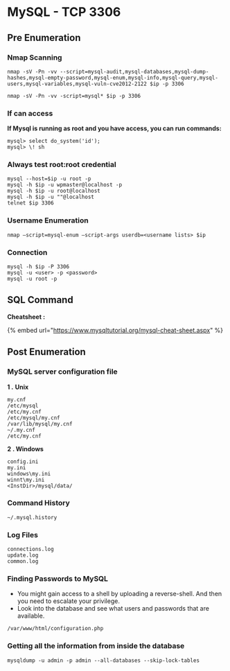 # MySQL - TCP 3306

## Pre Enumeration

### Nmap Scanning

```
nmap -sV -Pn -vv --script=mysql-audit,mysql-databases,mysql-dump-hashes,mysql-empty-password,mysql-enum,mysql-info,mysql-query,mysql-users,mysql-variables,mysql-vuln-cve2012-2122 $ip -p 3306
```

```
nmap -sV -Pn -vv -script=mysql* $ip -p 3306
```

### If can access

**If Mysql is running as root and you have access, you can run commands:**

```
mysql> select do_system('id');
mysql> \! sh
```

### Always test root:root credential

```
mysql --host=$ip -u root -p
mysql -h $ip -u wpmaster@localhost -p
mysql -h $ip -u root@localhost
mysql -h $ip -u ""@localhost
telnet $ip 3306
```

### Username Enumeration

```
nmap –script=mysql-enum –script-args userdb=<username lists> $ip
```

### Connection

```
mysql -h $ip -P 3306
mysql -u <user> -p <password>
mysql -u root -p
```

## SQL Command

**Cheatsheet :**&#x20;

{% embed url="https://www.mysqltutorial.org/mysql-cheat-sheet.aspx" %}

## Post Enumeration

### MySQL server configuration file&#x20;

**1 .** **Unix**

```
my.cnf
/etc/mysql
/etc/my.cnf
/etc/mysql/my.cnf
/var/lib/mysql/my.cnf
~/.my.cnf
/etc/my.cnf
```

**2 . Windows**

```
config.ini
my.ini
windows\my.ini
winnt\my.ini
<InstDir>/mysql/data/
```

### Command History

```
~/.mysql.history
```

### Log Files

```
connections.log
update.log
common.log
```

### Finding Passwords to MySQL

* You might gain access to a shell by uploading a reverse-shell. And then you need to escalate your privilege.
* Look into the database and see what users and passwords that are available.

```
/var/www/html/configuration.php
```

### Getting all the information from inside the database

```
mysqldump -u admin -p admin --all-databases --skip-lock-tables 
```

